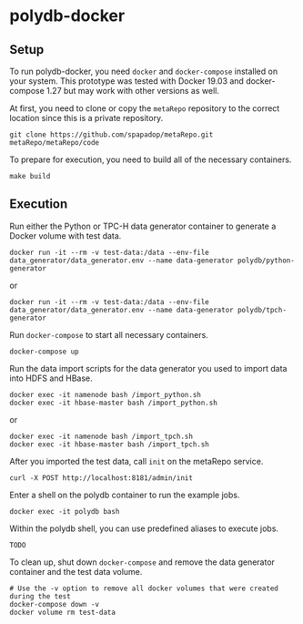 # polydb-docker

## Setup
To run polydb-docker, you need `docker` and `docker-compose` installed on your system.
This prototype was tested with Docker 19.03 and docker-compose 1.27 but may work with other versions as well.

At first, you need to clone or copy the `metaRepo` repository to the correct location since this is a private repository.
```
git clone https://github.com/spapadop/metaRepo.git metaRepo/metaRepo/code
```

To prepare for execution, you need to build all of the necessary containers.
```
make build
```

## Execution
Run either the Python or TPC-H data generator container to generate a Docker volume with test data.
```
docker run -it --rm -v test-data:/data --env-file data_generator/data_generator.env --name data-generator polydb/python-generator
```
or
```
docker run -it --rm -v test-data:/data --env-file data_generator/data_generator.env --name data-generator polydb/tpch-generator
```

Run `docker-compose` to start all necessary containers.
```
docker-compose up
```

Run the data import scripts for the data generator you used to import data into HDFS and HBase.
```
docker exec -it namenode bash /import_python.sh
docker exec -it hbase-master bash /import_python.sh
```
or
```
docker exec -it namenode bash /import_tpch.sh
docker exec -it hbase-master bash /import_tpch.sh
```

After you imported the test data, call `init` on the metaRepo service.
```
curl -X POST http://localhost:8181/admin/init
```

Enter a shell on the polydb container to run the example jobs.
```
docker exec -it polydb bash
```

Within the polydb shell, you can use predefined aliases to execute jobs.
```
TODO
```

To clean up, shut down `docker-compose` and remove the data generator container and the test data volume.
```
# Use the -v option to remove all docker volumes that were created during the test
docker-compose down -v
docker volume rm test-data
```
